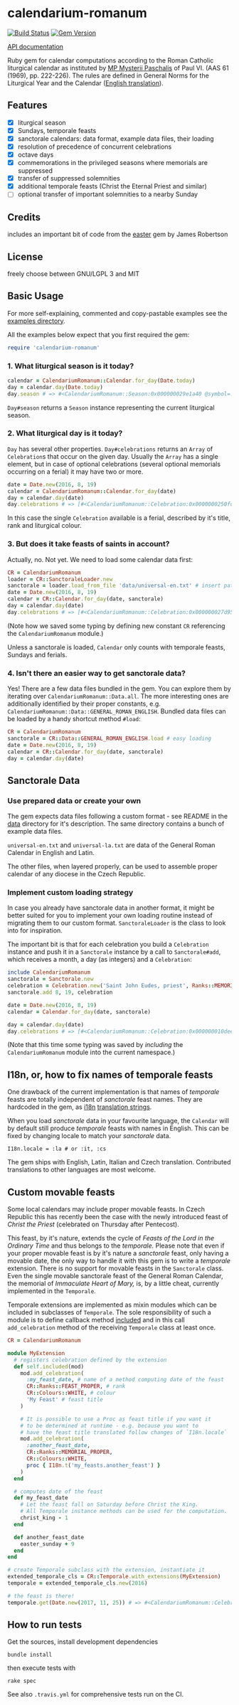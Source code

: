 # calendarium-romanum

[![Build Status](https://travis-ci.org/igneus/calendarium-romanum.svg?branch=master)](https://travis-ci.org/igneus/calendarium-romanum)
[![Gem Version](https://badge.fury.io/rb/calendarium-romanum.svg)](https://badge.fury.io/rb/calendarium-romanum)

[API documentation](http://www.rubydoc.info/github/igneus/calendarium-romanum/master)

Ruby gem for
calendar computations according to the Roman Catholic liturgical
calendar as instituted by
[MP Mysterii Paschalis](http://w2.vatican.va/content/paul-vi/en/motu_proprio/documents/hf_p-vi_motu-proprio_19690214_mysterii-paschalis.html) of Paul VI. (AAS 61 (1969), pp. 222-226).
The rules are defined in General Norms for the Liturgical Year
and the Calendar
([English translation](https://www.ewtn.com/library/CURIA/CDWLITYR.HTM)).

## Features

- [x] liturgical season
- [x] Sundays, temporale feasts
- [x] sanctorale calendars: data format, example data files, their loading
- [x] resolution of precedence of concurrent celebrations
- [x] octave days
- [x] commemorations in the privileged seasons where memorials are suppressed
- [x] transfer of suppressed solemnities
- [x] additional temporale feasts (Christ the Eternal Priest and similar)
- [ ] optional transfer of important solemnities to a nearby Sunday

## Credits

includes an important bit of code from the
[easter](https://github.com/jrobertson/easter) gem
by James Robertson

## License

freely choose between GNU/LGPL 3 and MIT

## Basic Usage

For more self-explaining, commented and copy-pastable
examples see the [examples directory](./examples/).

All the examples below expect that you first required the gem:

```ruby
require 'calendarium-romanum'
```

### 1. What liturgical season is it today?

```ruby
calendar = CalendariumRomanum::Calendar.for_day(Date.today)
day = calendar.day(Date.today)
day.season # => #<CalendariumRomanum::Season:0x000000029e1a40 @symbol=:ordinary, @colour=#<CalendariumRomanum::Colour:0x000000029e1f68 @symbol=:green>>
```

`Day#season` returns a `Season` instance representing
the current liturgical season.

### 2. What liturgical day is it today?

`Day` has several other properties.
`Day#celebrations` returns an `Array` of `Celebration`s
that occur on the given day. Usually the `Array` has a single
element, but in case of optional celebrations (several optional
memorials occurring on a ferial) it may have two or more.

```ruby
date = Date.new(2016, 8, 19)
calendar = CalendariumRomanum::Calendar.for_day(date)
day = calendar.day(date)
day.celebrations # => [#<CalendariumRomanum::Celebration:0x0000000250fdf0 @title="Friday, 20th week in Ordinary Time", @rank=#<CalendariumRomanum::Rank:0x000000029e1108 @priority=3.13, ... >, @colour=#<CalendariumRomanum::Colour:0x000000029e1f68 @symbol=:green>>]
```

In this case the single `Celebration` available is a ferial,
described by it's title, rank and liturgical
colour.

### 3. But does it take feasts of saints in account?

Actually, no. Not yet. We need to load some calendar data first:

```ruby
CR = CalendariumRomanum
loader = CR::SanctoraleLoader.new
sanctorale = loader.load_from_file 'data/universal-en.txt' # insert path to your data file
date = Date.new(2016, 8, 19)
calendar = CR::Calendar.for_day(date, sanctorale)
day = calendar.day(date)
day.celebrations # => [#<CalendariumRomanum::Celebration:0x000000027d9590 @title="Friday, 20th week in Ordinary Time", @rank=#<CalendariumRomanum::Rank:0x000000029e1108 @priority=3.13, ... >, @colour=#<CalendariumRomanum::Colour:0x000000029e1f68 @symbol=:green>>, #<CalendariumRomanum::Celebration:0x000000029c96c0 @title="Saint John Eudes, priest", @rank=#<CalendariumRomanum::Rank:0x000000029e1180 @priority=3.12, ... >, @colour=#<CalendariumRomanum::Colour:0x000000029e1f18 @symbol=:white>>]
```

(Note how we saved some typing by defining new constant `CR`
referencing the `CalendariumRomanum` module.)

Unless a sanctorale is loaded, `Calendar` only counts with
temporale feasts, Sundays and ferials.

### 4. Isn't there an easier way to get sanctorale data?

Yes! There are a few data files bundled in the gem.
You can explore them by iterating over `CalendariumRomanum::Data.all`.
The more interesting ones are additionally identified by their proper
constants, e.g. `CalendariumRomanum::Data::GENERAL_ROMAN_ENGLISH`.
Bundled data files can be loaded by a handy shortcut method `#load`:

```ruby
CR = CalendariumRomanum
sanctorale = CR::Data::GENERAL_ROMAN_ENGLISH.load # easy loading
date = Date.new(2016, 8, 19)
calendar = CR::Calendar.for_day(date, sanctorale)
day = calendar.day(date)
```

## Sanctorale Data

### Use prepared data or create your own

The gem expects data files following a custom format -
see README in the [data](/data) directory for it's description.
The same directory contains a bunch of example data files.

`universal-en.txt` and `universal-la.txt` are data of the General
Roman Calendar in English and Latin.

The other files, when layered properly, can be used to assemble
proper calendar of any diocese in the Czech Republic.

### Implement custom loading strategy

In case you already have sanctorale data in another format,
it might be better suited for you to implement your own loading
routine instead of migrating them to our custom format.
`SanctoraleLoader` is the class to look into for inspiration.

The important bit is that for each celebration you
build a `Celebration` instance and push it in a `Sanctorale`
instance by a call to `Sanctorale#add`, which receives a month,
a day (as integers) and a `Celebration`:

```ruby
include CalendariumRomanum
sanctorale = Sanctorale.new
celebration = Celebration.new('Saint John Eudes, priest', Ranks::MEMORIAL_OPTIONAL, Colours::WHITE)
sanctorale.add 8, 19, celebration

date = Date.new(2016, 8, 19)
calendar = Calendar.for_day(date, sanctorale)

day = calendar.day(date)
day.celebrations # => [#<CalendariumRomanum::Celebration:0x000000010deea8 @title="", @rank=#<struct CalendariumRomanum::Rank priority=3.13, desc="Unprivileged ferials", short_desc="ferial">, @colour=:green>, #<CalendariumRomanum::Celebration:0x000000010fec08 @title="Saint John Eudes, priest", @rank=#<struct CalendariumRomanum::Rank priority=3.12, desc="Optional memorials", short_desc="optional memorial">, @colour=:white>]
```

(Note that this time some typing was saved by *including*
the `CalendariumRomanum` module into the current namespace.)

## I18n, or, how to fix names of temporale feasts

One drawback of the current implementation is that names
of *temporale* feasts are totally independent of *sanctorale* feast
names. They are hardcoded in the gem, as [i18n][]
[translation strings][translations].

When you load *sanctorale* data in your favourite language,
the `Calendar` will by default still produce *temporale*
feasts with names in English.
This can be fixed by changing locale to match your *sanctorale*
data.

`I18n.locale = :la # or :it, :cs`

The gem ships with English, Latin, Italian and Czech translation.
Contributed translations to other languages are most welcome.

## Custom movable feasts

Some local calendars may include proper movable feasts.
In Czech Republic this has recently been the case with the newly
introduced feast of *Christ the Priest* (celebrated on Thursday
after Pentecost).

This feast, by it's nature, extends the cycle of
*Feasts of the Lord in the Ordinary Time* and thus belongs
to the *temporale.* Please note that even if your proper movable feast
is by it's nature a *sanctorale* feast, only having a movable
date, the only way to handle it with this gem is to write
a *temporale* extension. There is no support for movable feasts
in the `Sanctorale` class. Even the single movable sanctorale
feast of the General Roman Calendar,
the memorial of *Immaculate Heart of Mary,* is, by a little cheat,
currently implemented in the `Temporale`.

Temporale extensions are implemented as mixin modules
which can be included in subclasses of `Temporale`.
The sole responsibility of such a module is to define
callback method [included][module-included]
and in this call `add_celebration` method of the receiving
`Temporale` class at least once.

```ruby
CR = CalendariumRomanum

module MyExtension
  # registers celebration defined by the extension
  def self.included(mod)
    mod.add_celebration(
      :my_feast_date, # name of a method computing date of the feast
      CR::Ranks::FEAST_PROPER, # rank
      CR::Colours::WHITE, # colour
      'My Feast' # feast title
    )

    # It is possible to use a Proc as feast title if you want it
    # to be determined at runtime - e.g. because you want to
    # have the feast title translated follow changes of `I18n.locale`
    mod.add_celebration(
      :another_feast_date,
      CR::Ranks::MEMORIAL_PROPER,
      CR::Colours::WHITE,
      proc { I18n.t('my_feasts.another_feast') }
    )
  end

  # computes date of the feast
  def my_feast_date
    # Let the feast fall on Saturday before Christ the King.
    # All Temporale instance methods can be used for the computation.
    christ_king - 1
  end

  def another_feast_date
    easter_sunday + 9
  end
end

# create Temporale subclass with the extension, instantiate it
extended_temporale_cls = CR::Temporale.with_extensions(MyExtension)
temporale = extended_temporale_cls.new(2016)

# the feast is there!
temporale.get(Date.new(2017, 11, 25)) # => #<CalendariumRomanum::Celebration:0x0000000246fd78 @title="My Feast", @rank=#<CalendariumRomanum::Rank:0x000000019c27e0 @priority=2.8, ... >, @colour=#<CalendariumRomanum::Colour:0x000000019c31e0 @symbol=:white>>
```

## How to run tests

Get the sources, install development dependencies

`bundle install`

then execute tests with

`rake spec`

See also `.travis.yml` for comprehensive tests run on the CI.

[i18n]: https://github.com/svenfuchs/i18n
[translations]: /tree/master/config/locales
[module-included]: http://ruby-doc.org/core-2.2.2/Module.html#method-i-included
